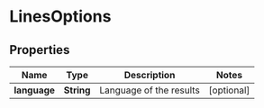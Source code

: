 # LinesOptions

## Properties
Name | Type | Description | Notes
------------ | ------------- | ------------- | -------------
**language** | **String** | Language of the results |  [optional]
